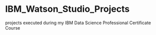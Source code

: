 # IBM_Watson_Studio_Projects
projects executed during my IBM Data Science Professional  Certificate Course
